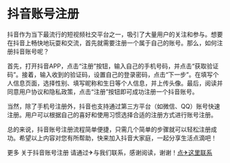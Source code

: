 # 抖音账号注册

抖音作为当下最流行的短视频社交平台之一，吸引了大量用户的关注和参与。想要在抖音上畅快地玩耍和交流，首先就需要注册一个属于自己的账号。那么，如何注册抖音账号呢？

首先，打开抖音APP，点击“注册”按钮，输入自己的手机号码，并点击“获取验证码”。接着，输入收到的验证码，设置自己的登录密码，点击“下一步”。在填写个人信息页面，选择性别、填写昵称和生日等个人信息，并上传头像。最后，阅读并同意用户协议和隐私政策，点击“注册”按钮即可成功注册一个抖音账号。

当然，除了手机号注册外，抖音也支持通过第三方平台（如微信、QQ）账号快速注册。用户可以根据自己的喜好和使用习惯选择合适的注册方式进行账号注册。

总的来说，抖音账号注册流程简单便捷，只需几个简单的步骤就可以轻松注册成功。希望以上内容对您有所帮助，快来加入抖音大家庭，一起分享生活点滴吧！

更多 关于抖音账号注册 请通过✈与我们联系，感谢阅读，谢谢！[点✈这里联系](https://t.me/sjlmbot)